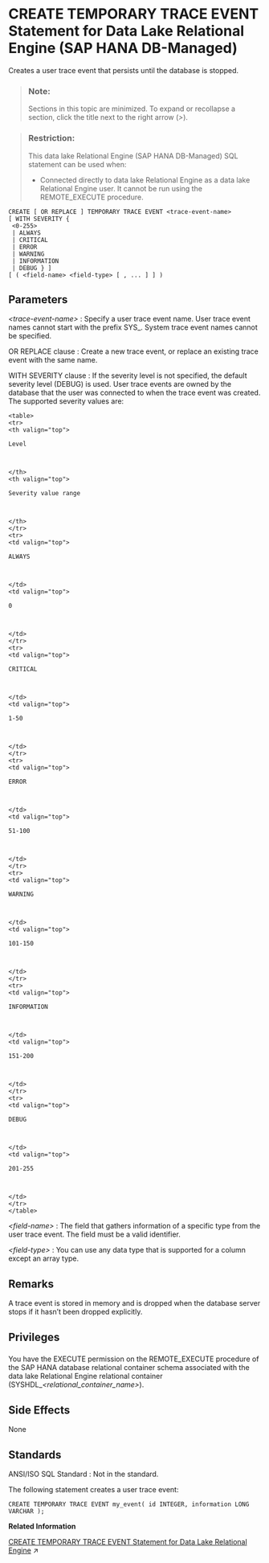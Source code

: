 <!-- loio648c6bf7ab2444cd8182c4a06d3dad86 -->

# CREATE TEMPORARY TRACE EVENT Statement for Data Lake Relational Engine \(SAP HANA DB-Managed\)

Creates a user trace event that persists until the database is stopped.



> ### Note:  
> Sections in this topic are minimized. To expand or recollapse a section, click the title next to the right arrow \(*\>*\).



> ### Restriction:  
> This data lake Relational Engine \(SAP HANA DB-Managed\) SQL statement can be used when:
> 
> -   Connected directly to data lake Relational Engine as a data lake Relational Engine user. It cannot be run using the REMOTE\_EXECUTE procedure.



```
CREATE [ OR REPLACE ] TEMPORARY TRACE EVENT <trace-event-name> 
[ WITH SEVERITY {
 <0-255>
 | ALWAYS
 | CRITICAL
 | ERROR
 | WARNING
 | INFORMATION
 | DEBUG } ]
[ ( <field-name> <field-type> [ , ... ] ] )
```



<a name="loio648c6bf7ab2444cd8182c4a06d3dad86__section_oxt_vtg_1rb"/>

## Parameters

  *<trace-event-name\>* 
 :   Specify a user trace event name. User trace event names cannot start with the prefix SYS\_. System trace event names cannot be specified.

  OR REPLACE clause
 :   Create a new trace event, or replace an existing trace event with the same name.

  WITH SEVERITY clause
 :   If the severity level is not specified, the default severity level \(DEBUG\) is used. User trace events are owned by the database that the user was connected to when the trace event was created. The supported severity values are:


    <table>
    <tr>
    <th valign="top">

    Level


    
    </th>
    <th valign="top">

    Severity value range


    
    </th>
    </tr>
    <tr>
    <td valign="top">

    ALWAYS


    
    </td>
    <td valign="top">

    0


    
    </td>
    </tr>
    <tr>
    <td valign="top">

    CRITICAL


    
    </td>
    <td valign="top">

    1-50


    
    </td>
    </tr>
    <tr>
    <td valign="top">

    ERROR


    
    </td>
    <td valign="top">

    51-100


    
    </td>
    </tr>
    <tr>
    <td valign="top">

    WARNING


    
    </td>
    <td valign="top">

    101-150


    
    </td>
    </tr>
    <tr>
    <td valign="top">

    INFORMATION


    
    </td>
    <td valign="top">

    151-200


    
    </td>
    </tr>
    <tr>
    <td valign="top">

    DEBUG


    
    </td>
    <td valign="top">

    201-255


    
    </td>
    </tr>
    </table>
    
   *<field-name\>* 
 :   The field that gathers information of a specific type from the user trace event. The field must be a valid identifier.

   *<field-type\>* 
 :   You can use any data type that is supported for a column except an array type.

 

<a name="loio648c6bf7ab2444cd8182c4a06d3dad86__section_opw_wtg_1rb"/>

## Remarks

A trace event is stored in memory and is dropped when the database server stops if it hasn’t been dropped explicitly.



<a name="loio648c6bf7ab2444cd8182c4a06d3dad86__section_bry_x2s_wwb"/>

## Privileges



### 

You have the EXECUTE permission on the REMOTE\_EXECUTE procedure of the SAP HANA database relational container schema associated with the data lake Relational Engine relational container \(SYSHDL\_*<relational\_container\_name\>*\).



<a name="loio648c6bf7ab2444cd8182c4a06d3dad86__section_y24_xtg_1rb"/>

## Side Effects

None



<a name="loio648c6bf7ab2444cd8182c4a06d3dad86__section_oz1_ytg_1rb"/>

## Standards

 ANSI/ISO SQL Standard
 :   Not in the standard.

 

The following statement creates a user trace event:

```
CREATE TEMPORARY TRACE EVENT my_event( id INTEGER, information LONG VARCHAR );
```

**Related Information**  


[CREATE TEMPORARY TRACE EVENT Statement for Data Lake Relational Engine](https://help.sap.com/viewer/19b3964099384f178ad08f2d348232a9/2023_1_QRC/en-US/816cfdb66ce21014b8ff8c954b0293b5.html "Creates a user trace event that persists until the database is stopped.") :arrow_upper_right:

